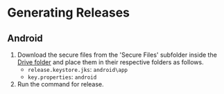 # Generating Releases

## Android
1. Download the secure files from the 'Secure Files' subfolder inside the [Drive folder](https://drive.google.com/drive/folders/1qpOcaKm9ZodPko6EFf-QE1g65NKNlPhi) and place them in 
   their respective folders as follows.
    - `release.keystore.jks`: `android\app`
    - `key.properties`: `android`
2. Run the command for release.